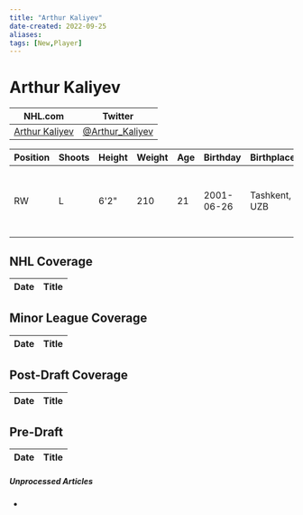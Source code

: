 ```yaml
---
title: "Arthur Kaliyev"
date-created: 2022-09-25
aliases: 
tags: [New,Player]
---
```


# Arthur Kaliyev

NHL.com | Twitter
-|-
[Arthur Kaliyev](https://www.nhl.com/player/arthur-kaliyev-8481560) | [@Arthur_Kaliyev](https://twitter.com/Arthur_Kaliyev)

Position | Shoots | Height | Weight | Age | Birthday | Birthplace | Draft
-|-|-|-|-|-|-|-
RW | L | 6'2" | 210 | 21 | 2001-06-26 | Tashkent, UZB | 2019 LAK, 2nd rd, 2nd pk (33rd overall)


## NHL  Coverage
Date | Title
---|---


## Minor League Coverage
Date | Title
---|---


## Post-Draft Coverage
Date | Title
---|---


## Pre-Draft
Date | Title
---|---

##### Unprocessed Articles
- 
